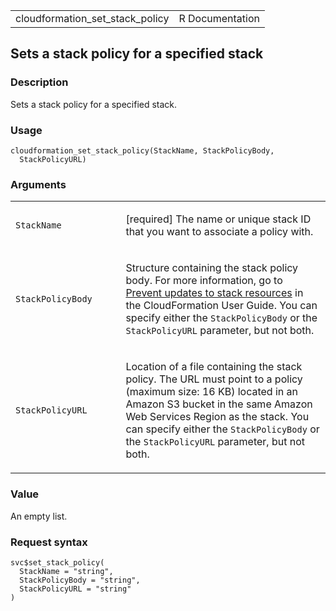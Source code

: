 <table style="width: 100%;">
<tbody>
<tr class="odd">
<td>cloudformation_set_stack_policy</td>
<td style="text-align: right;">R Documentation</td>
</tr>
</tbody>
</table>

## Sets a stack policy for a specified stack

### Description

Sets a stack policy for a specified stack.

### Usage

    cloudformation_set_stack_policy(StackName, StackPolicyBody,
      StackPolicyURL)

### Arguments

<table>
<colgroup>
<col style="width: 35%" />
<col style="width: 65%" />
</colgroup>
<tbody>
<tr class="odd">
<td><code
id="cloudformation_set_stack_policy_:_StackName">StackName</code></td>
<td><p>[required] The name or unique stack ID that you want to associate
a policy with.</p></td>
</tr>
<tr class="even">
<td><code
id="cloudformation_set_stack_policy_:_StackPolicyBody">StackPolicyBody</code></td>
<td><p>Structure containing the stack policy body. For more information,
go to <a
href="https://docs.aws.amazon.com/AWSCloudFormation/latest/UserGuide/protect-stack-resources.html">Prevent
updates to stack resources</a> in the CloudFormation User Guide. You can
specify either the <code>StackPolicyBody</code> or the
<code>StackPolicyURL</code> parameter, but not both.</p></td>
</tr>
<tr class="odd">
<td><code
id="cloudformation_set_stack_policy_:_StackPolicyURL">StackPolicyURL</code></td>
<td><p>Location of a file containing the stack policy. The URL must
point to a policy (maximum size: 16 KB) located in an Amazon S3 bucket
in the same Amazon Web Services Region as the stack. You can specify
either the <code>StackPolicyBody</code> or the
<code>StackPolicyURL</code> parameter, but not both.</p></td>
</tr>
</tbody>
</table>

### Value

An empty list.

### Request syntax

    svc$set_stack_policy(
      StackName = "string",
      StackPolicyBody = "string",
      StackPolicyURL = "string"
    )
